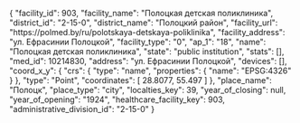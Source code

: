 {
    "facility_id": 903,
    "facility_name": "Полоцкая детская поликлиника",
    "district_id": "2-15-0",
    "district_name": "Полоцкий район",
    "facility_url": "https:\/\/polmed.by\/ru\/polotskaya-detskaya-poliklinika",
    "facility_address": "ул. Ефрасинии Полоцкой",
    "facility_type": "0",
    "ap_1": "18",
    "name": "Полоцкая детская поликлиника",
    "state": "public institution",
    "stats": [],
    "med_id": 10214830,
    "address": "ул. Ефрасинии Полоцкой",
    "devices": [],
    "coord_x_y": {
        "crs": {
            "type": "name",
            "properties": {
                "name": "EPSG:4326"
            }
        },
        "type": "Point",
        "coordinates": [
            28.8077,
            55.497
        ]
    },
    "place_name": "Полоцк",
    "place_type": "city",
    "localties_key": 39,
    "year_of_closing": null,
    "year_of_opening": "1924",
    "healthcare_facility_key": 903,
    "administrative_division_id": "2-15-0"
}
